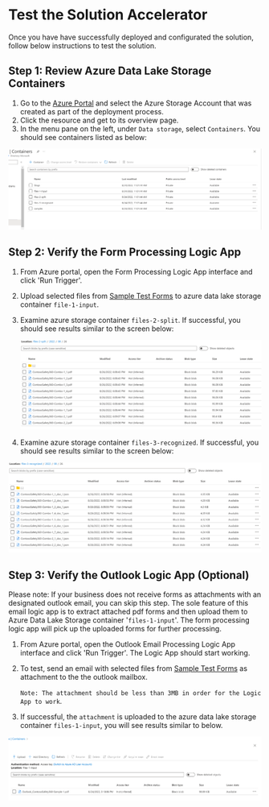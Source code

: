 # Test the Solution Accelerator 
Once you have have successfully deployed and configurated the solution, follow below instructions to test the solution. 

## Step 1: Review Azure Data Lake Storage Containers

1. Go to the [Azure Portal](https://portal.azure.com) and select the Azure Storage Account that was created as part of the deployment process. 
2. Click the resource and get to its overview page. 
3. In the menu pane on the left, under `Data storage`, select `Containers`. You should see containers listed as below: 

![ADLS-Containers](../Images/Test-ADLS-Containers.png)

## Step 2: Verify the Form Processing Logic App

1. From Azure portal, open the Form Processing Logic App interface and click 'Run Trigger'. 

2. Upload selected files from [Sample Test Forms](../data/samples/test/contoso_set_1) to azure data lake storage container `file-1-input`.

3. Examine azure storage container `files-2-split`. If successful, you should see results similar to the screen below:

   ![Form-Proc-Results](../Images/Test-ADLS-Split-Files-Output.png)

4. Examine azure storage container `files-3-recognized`. If successful, you should see results similar to the screen below:

![Form-Proc-Results](../Images/Test-ADLS-Recognize-Files-Output.png)

## Step 3: Verify the Outlook Logic App (Optional)

Please note: If your business does not receive forms as attachments with an designated outlook email, you can skip this step. The sole feature of this email logic app is to extract attached pdf forms and then upload them to Azure Data Lake Storage container '`files-1-input`'. The form processing logic app will pick up the uploaded forms for further processing.  

1. From Azure portal, open the Outlook Email Processing Logic App interface and click 'Run Trigger'. The Logic App should start working. 

2. To test, send an email with selected files from [Sample Test Forms](../data/samples/test/contoso_set_1) as attachment to the the outlook mailbox.

   `Note: The attachment should be less than 3MB in order for the Logic App to work`.

3. If successful, the `attachment` is uploaded to the azure data lake storage container `files-1-input`, you will see results similar to below.  

![Outlook-Email-Results](../Images/Test-Outlook-Email-Results.png)


